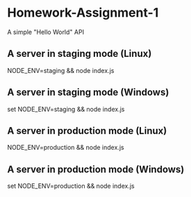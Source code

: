 # Homework-Assignment-1
A simple "Hello World" API

## A server in staging mode (Linux)
NODE_ENV=staging && node index.js

## A server in staging mode (Windows)
set NODE_ENV=staging && node index.js

## A server in production mode (Linux)
NODE_ENV=production && node index.js

## A server in production mode (Windows)
set NODE_ENV=production && node index.js